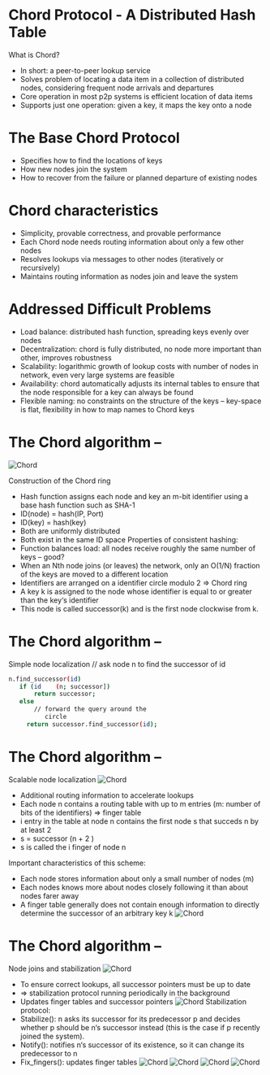 # Chord Protocol - A Distributed Hash Table

What is Chord?
* In short: a peer-to-peer lookup service
* Solves problem of locating a data item in a collection of distributed nodes, considering frequent node arrivals and departures
* Core operation in most p2p systems is efficient location of data items
* Supports just one operation: given a key, it maps the key onto a node
# The Base Chord Protocol
* Specifies how to find the locations of keys
* How new nodes join the system
* How to recover from the failure or planned departure of existing nodes
# Chord characteristics 
* Simplicity, provable correctness, and provable performance
* Each Chord node needs routing information about only a few other nodes
* Resolves lookups via messages to other nodes (iteratively or recursively)
* Maintains routing information as nodes join and leave the system

# Addressed Difficult Problems
* Load balance: distributed hash function, spreading keys evenly over nodes
* Decentralization: chord is fully distributed, no node more important than other, improves robustness
* Scalability: logarithmic growth of lookup costs with number of nodes in network, even very large systems are feasible
* Availability: chord automatically adjusts its internal tables to ensure that the node responsible for a key can always be found
* Flexible naming: no constraints on the structure of the keys – key-space is flat, flexibility in how to map names to Chord keys
# The Chord algorithm –
![Chord](/images/1.png)
<!-- <img src="/images/1.png" width=900 align=left> -->

Construction of the Chord ring
* Hash function assigns each node and key an m-bit identifier using a base hash function such as SHA-1
* ID(node) = hash(IP, Port)
* ID(key) = hash(key)
* Both are uniformly distributed
* Both exist in the same ID space 
 Properties of consistent hashing:
* Function balances load: all nodes receive roughly the same number of keys – good?
* When an Nth node joins (or leaves) the network, only an O(1/N) fraction of the keys are moved to a different location
* Identifiers are arranged on a identifier circle modulo 2    =>  Chord ring
* A key k is assigned to the node whose identifier is equal to or greater than the key‘s identifier
* This node is called successor(k) and is the first node clockwise  from k.
# The Chord algorithm –
Simple node localization
// ask node n to find the successor of id
~~~bash
n.find_successor(id)
   if (id    (n; successor])
       return successor;
   else
       // forward the query around the
          circle
     return successor.find_successor(id);
~~~     
# The Chord algorithm –
Scalable node localization
![Chord](/images/3.png)
* Additional routing information to accelerate lookups
* Each node n contains a routing table with up to m entries (m: number of bits of the identifiers) => finger table
* i entry in the table at node n contains the first node s that succeds n by at least 2
* s = successor (n + 2    )
* s is called the i    finger of node n

Important characteristics of this scheme:
* Each node stores information about only a small number of nodes (m)
* Each nodes knows more about nodes closely following it than about nodes farer away
* A finger table generally does not contain enough information to directly determine the successor of an arbitrary key k
![Chord](/images/16.png)

# The Chord algorithm –
Node joins and stabilization
![Chord](/images/0.png)
* To ensure correct lookups, all successor pointers must be up to date
* => stabilization protocol running periodically in the background
* Updates finger tables and successor pointers
![Chord](/images/14.png)
Stabilization protocol:
* Stabilize(): n asks its successor for its predecessor p and decides whether p should be n‘s successor instead (this is the case if p recently joined the system).
* Notify(): notifies n‘s successor of its existence, so it can change its predecessor to n
* Fix_fingers(): updates finger tables
  ![Chord](/images/7.png)
![Chord](/images/8.png)
![Chord](/images/9.png)
![Chord](/images/11.png)
